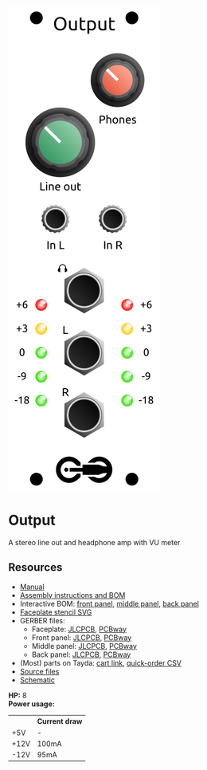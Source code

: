 <div class="fm-readme-container">
<div class="fm-row">

<img class="fm-readme-module-image" src="docs/images/output_faceplate.svg" />

<div class="fm-readme-text">

<h1>Output</h1>

<p>A stereo line out and headphone amp with VU meter</p>

<h2>Resources</h2>

<ul>
  <li><a href="https://quinnfreedman.github.io/fm-artifacts/Output/output_manual.pdf">Manual</a></li>
  <li><a href="https://quinnfreedman.github.io/modular/modules/Output/docs/assembly_instructions">Assembly instructions and BOM</a></li>
  <li>Interactive BOM: <a href="https://quinnfreedman.github.io/fm-artifacts/Output/output_pcb_front_interactive_bom.html">front panel</a>, <a href="https://quinnfreedman.github.io/fm-artifacts/Output/output_pcb_middle_interactive_bom.html">middle panel</a>, <a href="https://quinnfreedman.github.io/fm-artifacts/Output/output_pcb_back_interactive_bom.html">back panel</a></li>
  <li><a href="https://quinnfreedman.github.io/fm-artifacts/Output/output_faceplate.svg">Faceplate stencil SVG</a></li>
  <li>GERBER files:
    <ul>
      <li>Faceplate: <a href="https://quinnfreedman.github.io/fm-artifacts/Output/output_faceplate_jlcpcb.zip">JLCPCB</a>, <a href="https://quinnfreedman.github.io/fm-artifacts/Output/output_faceplate_pcbway.zip">PCBway</a></li>
      <li>Front panel: <a href="https://quinnfreedman.github.io/fm-artifacts/Output/output_pcb_front_jlcpcb.zip">JLCPCB</a>, <a href="https://quinnfreedman.github.io/fm-artifacts/Output/output_pcb_front_pcbway.zip">PCBway</a></li>
      <li>Middle panel: <a href="https://quinnfreedman.github.io/fm-artifacts/Output/output_pcb_middle_jlcpcb.zip">JLCPCB</a>, <a href="https://quinnfreedman.github.io/fm-artifacts/Output/output_pcb_middle_pcbway.zip">PCBway</a></li>
      <li>Back panel: <a href="https://quinnfreedman.github.io/fm-artifacts/Output/output_pcb_back_jlcpcb.zip">JLCPCB</a>, <a href="https://quinnfreedman.github.io/fm-artifacts/Output/output_pcb_back_pcbway.zip">PCBway</a></li>
    </ul>
  </li>
  <li>(Most) parts on Tayda: <a href="https://www.taydaelectronics.com/savecartpro/index/savenewquote/qid/97340692406">cart link</a>, <a href="https://freemodular.org/modules/Output/fm_output_tayda_bom.csv">quick-order CSV</a></li>
  <li><a href="https://github.com/QuinnFreedman/modular/tree/main/modules/Output">Source files</a></li>
  <li><a href="https://quinnfreedman.github.io/fm-artifacts/Output/output_schematic.pdf">Schematic</a></li>
</ul>

</div>
</div>

<b>HP:</b> 8<br>
<b>Power usage:</b>
<table class="fm-current-table">
  <tr>
    <th></th>
    <th>Current draw</th>
  </tr>
  <tr>
    <td>+5V</td>
    <td>-</td>
  </tr>
  <tr>
    <td>+12V</td>
    <td>100mA</td>
  </tr>
  <tr>
    <td>-12V</td>
    <td>95mA</td>
  </tr>
</table>

</div>
